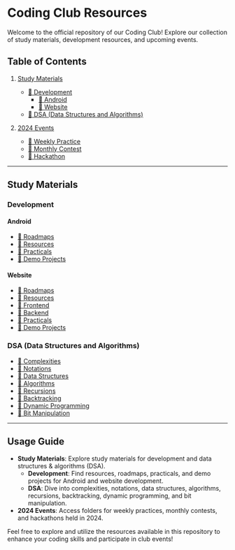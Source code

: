 # Coding Club Resources

Welcome to the official repository of our Coding Club! Explore our collection of study materials, development resources, and upcoming events.

## Table of Contents

1. [Study Materials](#study-materials)
    - [📁 Development](#development)
        - [📁 Android](#android)
        - [📁 Website](#website)
    - [📁 DSA (Data Structures and Algorithms)](#dsa)
  
2. [2024 Events](#2024-events)
    - [📁 Weekly Practice](#weekly-practice)
    - [📁 Monthly Contest](#monthly-contest)
    - [📁 Hackathon](#hackathon)

---

## Study Materials

### Development

#### Android
- [📁 Roadmaps](./01-study-materials/development/android/01-roadmaps)
- [📁 Resources](./01-study-materials/development/android/02-resources)
- [📁 Practicals](./01-study-materials/development/android/03-practicals)
- [📁 Demo Projects](./01-study-materials/development/android/04-demo-projects)

#### Website
- [📁 Roadmaps](./01-study-materials/development/website/01-roadmaps)
- [📁 Resources](./01-study-materials/development/website/02-resources)
- [📁 Frontend](./01-study-materials/development/website/03-frontend)
- [📁 Backend](./01-study-materials/development/website/04-backend)
- [📁 Practicals](./01-study-materials/development/website/05-practicals)
- [📁 Demo Projects](./01-study-materials/development/website/06-demo-projects)

### DSA (Data Structures and Algorithms)

- [📁 Complexities](./01-study-materials/dsa/01-complexities)
- [📁 Notations](./01-study-materials/dsa/02-notations)
- [📁 Data Structures](./01-study-materials/dsa/03-data-structures)
- [📁 Algorithms](./01-study-materials/dsa/04-algorithms)
- [📁 Recursions](./01-study-materials/dsa/05-recursions)
- [📁 Backtracking](./01-study-materials/dsa/06-backtracking)
- [📁 Dynamic Programming](./01-study-materials/dsa/07-dynamic-programming)
- [📁 Bit Manipulation](./01-study-materials/dsa/08-bit-manipulation)

---

## Usage Guide

- **Study Materials**: Explore study materials for development and data structures & algorithms (DSA).
    - **Development**: Find resources, roadmaps, practicals, and demo projects for Android and website development.
    - **DSA**: Dive into complexities, notations, data structures, algorithms, recursions, backtracking, dynamic programming, and bit manipulation.
- **2024 Events**: Access folders for weekly practices, monthly contests, and hackathons held in 2024.

Feel free to explore and utilize the resources available in this repository to enhance your coding skills and participate in club events!
